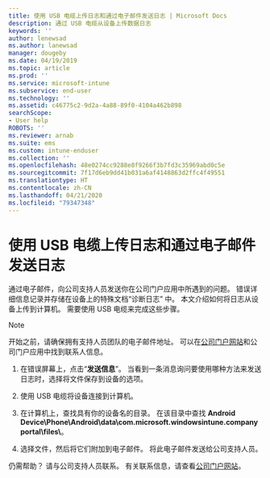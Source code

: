 ```yaml
---
title: 使用 USB 电缆上传日志和通过电子邮件发送日志 | Microsoft Docs
description: 通过 USB 电缆从设备上传数据日志
keywords: ''
author: lenewsad
ms.author: lanewsad
manager: dougeby
ms.date: 04/19/2019
ms.topic: article
ms.prod: ''
ms.service: microsoft-intune
ms.subservice: end-user
ms.technology: ''
ms.assetid: c46775c2-9d2a-4a88-89f0-4104a462b898
searchScope:
- User help
ROBOTS: ''
ms.reviewer: arnab
ms.suite: ems
ms.custom: intune-enduser
ms.collection: ''
ms.openlocfilehash: 48e0274cc9288e8f9266f3b7fd3c35969abd0c5e
ms.sourcegitcommit: 7f17d6eb9dd41b031a6af4148863d2ffc4f49551
ms.translationtype: HT
ms.contentlocale: zh-CN
ms.lasthandoff: 04/21/2020
ms.locfileid: "79347348"
---
```

# <a name="upload-and-email-logs-using-a-usb-cable"></a>使用 USB 电缆上传日志和通过电子邮件发送日志

通过电子邮件，向公司支持人员发送你在公司门户应用中所遇到的问题。 错误详细信息记录并存储在设备上的特殊文档“诊断日志”  中。 本文介绍如何将日志从设备上传到计算机。 需要使用 USB 电缆来完成这些步骤。   

> [!Note]
> 开始之前，请确保拥有支持人员团队的电子邮件地址。 可以在[公司门户网站](https://go.microsoft.com/fwlink/?linkid=2010980)和公司门户应用中找到联系人信息。 

1. 在错误屏幕上，点击“**发送信息**”。 当看到一条消息询问要使用哪种方法来发送日志时，选择将文件保存到设备的选项。  

2. 使用 USB 电缆将设备连接到计算机。 

3. 在计算机上，查找具有你的设备名的目录。 在该目录中查找 <strong>Android Device\Phone\Android\data\com.microsoft.windowsintune.companyportal\files\\</strong>。

4. 选择文件，然后将它们附加到电子邮件。 将此电子邮件发送给公司支持人员。

仍需帮助？ 请与公司支持人员联系。 有关联系信息，请查看[公司门户网站](https://go.microsoft.com/fwlink/?linkid=2010980)。
